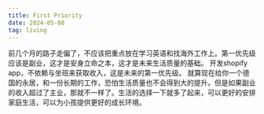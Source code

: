 ```yaml
---
title: First Priority
date: 2024-05-08
tag: living
---
```

前几个月的路子走偏了，不应该把重点放在学习英语和找海外工作上。第一优先级应该是副业，这才是安身立命之本，这才是未来生活质量的基础。
开发shopify app，不依赖与坐班来获取收入，这是未来的第一优先级。
就算现在给你一个德国的永居，和一份长期的工作，恐怕生活质量也不会得到大的提升。但是如果副业的收入超过了主业，那就不一样了。生活的选择一下就多了起来，可以更好的安排家庭生活，可以为小孩提供更好的成长环境。